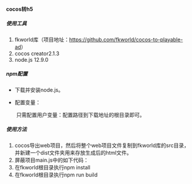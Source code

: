 #### cocos转h5

##### 使用工具

1. fkworld库（项目地址：<https://github.com/fkworld/cocos-to-playable-ad>）
2. cocos creator2.1.3
3. node.js 12.9.0

##### npm配置

+ 下载并安装node.js。

+ 配置变量：

  ​	只需配置用户变量：配置路径到下载地址的根目录即可。

##### 使用方法

1. cocos导出web项目，然后将整个web项目文件复制到fkworld库的src目录，并新建一个dist文件夹用来存放生成后的html文件。
2. 屏蔽项目main.js中的如下代码：
3. 在fkworld根目录执行npm install
4. 在fkworld根目录执行npm run build

